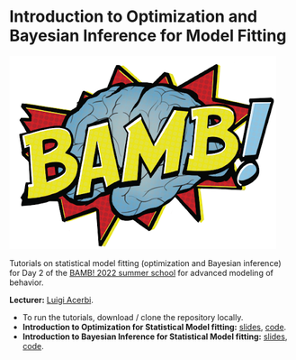 # Introduction to Optimization and Bayesian Inference for Model Fitting

![bamb-logo](https://github.com/lacerbi/bamb2022-model-fitting/blob/main/figs/bamb-logo.png?raw=true)

Tutorials on statistical model fitting (optimization and Bayesian inference) for Day 2 of the [BAMB! 2022 summer school](https://www.bambschool.org/) for advanced modeling of behavior.

**Lecturer:** [Luigi Acerbi](https://www.helsinki.fi/en/researchgroups/machine-and-human-intelligence).

- To run the tutorials, download / clone the repository locally.
- **Introduction to Optimization for Statistical Model fitting:** [slides](), [code](https://github.com/lacerbi/bamb2022-model-fitting/blob/main/bamb2022_optimization_tutorial.m).
- **Introduction to Bayesian Inference for Statistical Model fitting:** [slides](acerbi-bayes-BAMB-sep2022.pdf), [code](bamb2022_bayes_tutorial.m).
